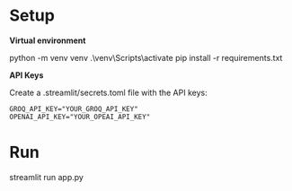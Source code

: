# Setup

**Virtual environment**

python -m venv venv
.\venv\Scripts\activate
pip install -r requirements.txt

**API Keys**

Create a .streamlit/secrets.toml file with the API keys:

```
GROQ_API_KEY="YOUR_GROQ_API_KEY"
OPENAI_API_KEY="YOUR_OPEAI_API_KEY"
```

# Run
streamlit run app.py